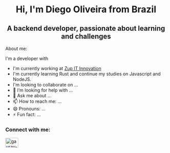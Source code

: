 <h1 align="center">Hi, I'm Diego Oliveira from Brazil</h1>
<h2 align="center">A backend developer, passionate about learning and challenges</h2>

About me:

I'm a developer with 


- I'm currently working at [Zup IT Innovation](https://www.zup.com.br)
- I'm currently learning Rust and continue my studies on Javascript and NodeJS.
- I'm looking to collaborate on ...
- 🤔 I’m looking for help with ...
- 💬 Ask me about ...
- 📫 How to reach me: ...
- 😄 Pronouns: ...
- ⚡ Fun fact: ...

<h3 align="left">Connect with me:</h3>
<p align="left">
<a href="https://linkedin.com/in/diegoj-oliveira" target="blank"><img align="center" src="https://cdn.jsdelivr.net/npm/simple-icons@3.0.1/icons/linkedin.svg" alt="gaurav-pandey-a5b884131" height="30" width="40" /></a>
</p>
